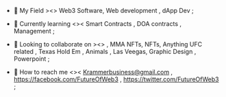 - 🥇 My Field ><> Web3 Software, Web development , dApp Dev ;
 
- 🧠 Currently learning <>< Smart Contracts , DOA contracts , Management ;
 
- 🚀 Looking to collaborate on ><> , MMA NFTs, NFTs, Anything UFC related , Texas Hold Em , Animals , Las Veegas, Graphic Design , Powerpoint ;
 
- 📡 How to reach me <>< Krammerbusiness@gmail.com , https://facebook.com/FutureOfWeb3 , https://twitter.com/FutureOfWeb3 ;

<!---
FutureOfWeb3/FutureOfWeb3 is a ✨ special ✨ repository because its `README.md` (this file) appears on your GitHub profile.
You can click the Preview link to take a look at your changes.
--->
